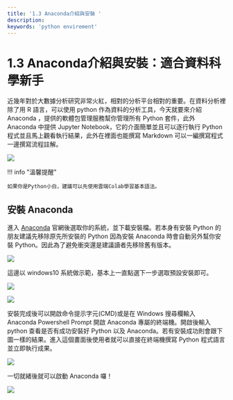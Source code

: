 ```yaml
---
title: '1.3 Anaconda介紹與安裝 '
description:
keywords: 'python envirement'
---
```


# 1.3 Anaconda介紹與安裝：適合資料科學新手
近幾年對於大數據分析研究非常火紅，相對的分析平台相對的重要。在資料分析裡除了用 R 語言，可以使用 python 作為資料的分析工具，今天就要來介紹 Anaconda ，提供的軟體包管理服務幫你管理所有 Python 套件，此外 Anaconda 中提供 Jupyter Notebook，它的介面簡單並且可以逐行執行 Python 程式並且馬上觀看執行結果，此外在裡面也能撰寫 Markdown 可以一編撰寫程式一邊撰寫流程註解。

![](https://miro.medium.com/v2/resize:fit:640/format:webp/0*tavd3jF1C2wBU5j6)

!!! info "溫馨提醒"

    如果你是Python小白，建議可以先使用雲端Colab學習基本語法。

## 安裝 Anaconda
進入 [Anaconda](https://github.com/andy6804tw/machine-learning/blob/master/0-introduction) 官網後選取你的系統，並下載安裝檔。若本身有安裝 Python 的朋友建議先移除原先所安裝的 Python 因為安裝 Anaconda 時會自動另外幫你安裝 Python。因此為了避免衝突還是建議讀者先移除舊有版本。

![](https://miro.medium.com/v2/resize:fit:720/format:webp/0*vMu_QqmhX0Ezbyp2.png)

這邊以 windows10 系統做示範，基本上一直點選下一步選取預設安裝即可。

![](https://miro.medium.com/v2/resize:fit:640/format:webp/0*zSK7zTFxH_6UI7V0.PNG)

![](https://miro.medium.com/v2/resize:fit:640/format:webp/0*vIbs1WpEMFneQ9MV.PNG)

安裝完成後可以開啟命令提示字元(CMD)或是在 Windows 搜尋欄輸入 Anaconda Powershell Prompt 開啟 Anaconda 專屬的終端機。開啟後輸入 python 查看是否有成功安裝好 Python 以及 Anaconda。若有安裝成功則會跟下圖一樣的結果。進入這個畫面後使用者就可以直接在終端機撰寫 Python 程式語言並立即執行成果。

![](https://miro.medium.com/v2/resize:fit:720/format:webp/0*33-mO7qcHMmRfLP_.PNG)


一切就緒後就可以啟動 Anaconda 囉！

![](https://miro.medium.com/v2/resize:fit:720/format:webp/0*G9jn7ifTlVQIg2ea.png)